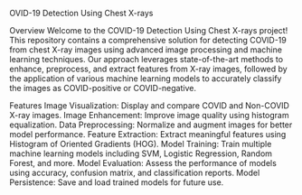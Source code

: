 OVID-19 Detection Using Chest X-rays

Overview
Welcome to the COVID-19 Detection Using Chest X-rays project! This repository contains a comprehensive solution for detecting COVID-19 from chest X-ray images using advanced image processing and machine learning techniques. Our approach leverages state-of-the-art methods to enhance, preprocess, and extract features from X-ray images, followed by the application of various machine learning models to accurately classify the images as COVID-positive or COVID-negative.

Features
Image Visualization: Display and compare COVID and Non-COVID X-ray images.
Image Enhancement: Improve image quality using histogram equalization.
Data Preprocessing: Normalize and augment images for better model performance.
Feature Extraction: Extract meaningful features using Histogram of Oriented Gradients (HOG).
Model Training: Train multiple machine learning models including SVM, Logistic Regression, Random Forest, and more.
Model Evaluation: Assess the performance of models using accuracy, confusion matrix, and classification reports.
Model Persistence: Save and load trained models for future use.
